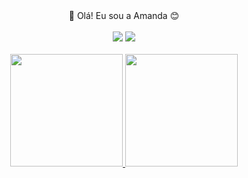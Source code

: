 <div align="center">
👋 Olá! Eu sou a Amanda 😊
<div>
<br>
<div align="center">  
  <a href = "mailto:amandagiacomettipedrosa@gmail.com"><img src="https://img.shields.io/badge/Gmail-D14836?style=for-the-badge&logo=gmail&logoColor=white" target="_blank"></a> 
  <a href="https://www.linkedin.com/in/mangiaco" target="_blank"><img src="https://img.shields.io/badge/-LinkedIn-%230077B5?style=for-the-badge&logo=linkedin&logoColor=white" target="_blank"></a> 
</div>
<br>
<div align="center">
  <a href="https://github.com/mangiaco">
  <img height="180em" src="https://github-readme-stats.vercel.app/api/top-langs/?username=mangiaco&layout=compact&langs_count=7&theme=radical"/>
  <img height="180em" src="https://github-readme-stats.vercel.app/api?username=mangiaco&show_icons=true&theme=radical&include_all_commits=true&count_private=true"/>
</div>


